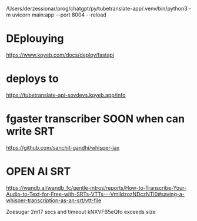 /Users/derzessionar/prog/chatgpt/py/tubetranslate-app/.venv/bin/python3 -m uvicorn main:app --port 8004 --reload

# DEplouying

https://www.koyeb.com/docs/deploy/fastapi

# deploys to 
https://tubetranslate-api-sovdevs.koyeb.app/info



# fgaster transcriber SOON when can write SRT
https://github.com/sanchit-gandhi/whisper-jax


# OPEN AI SRT 

https://wandb.ai/wandb_fc/gentle-intros/reports/How-to-Transcribe-Your-Audio-to-Text-for-Free-with-SRTs-VTTs---VmlldzozNDczNTI0#saving-a-whisper-transcription-as-an-srt/vtt-file

Zoesugar 2m17 secs and timeout 
kNXVFB5eQfo exceeds size